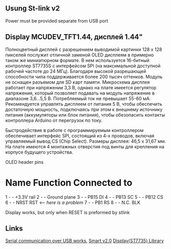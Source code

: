 
## Usung St-link v2
Power must be provided separate from USB port

## Display MCUDEV_TFT1.44, дисплей 1.44"
 Полноцветный дисплей с разрешением выводимой картинки 128 x 128 пикселей послужит отличной заменой OLED дисплеям в примерно таком же миниатюрном формате. В нем используется 16-битный контроллер ST7735S с интерфейсом SPI (на максимальной доступной рабочей частоте до 24 МГц). Благодаря высокой разрешающей способности чипа поддерживается более 200 тысяч оттенков. Модуль не оснащен разъемом для SD карт памяти. Микросхема дисплея работает при напряжении 3,3 В, однако на плате имеется регулятор напряжения, который позволяет подавать на модуль напряжение в диапазоне 3,6…5,5 В. Потребляемый ток не превышает 55-60 мА. Рекомендуется управлять дисплеем от питания 5 В, чтобы обеспечить достаточную мощность, подключаясь при этом к внешнему источнику питания (аккумуляторы или блок питания), чтобы обезопасить контакты контроллера Arduino от перегрузок по току.

Быстродействие в работе с программируемым контроллером обеспечивает интерфейс SPI, состоящий из 4-х проводов, включая управляемый вывод CS (Chip Select). Размеры дисплея: 46,5 x 31,67 мм. На плате имеются 4 монтажных отверстия под винты для крепления на корпусе будущего устройства.



OLED header pins
# 	Name 	Function 	Connected to
1 	- 	- 	+3.3V rail
2 	- 	- 	Ground plane
3 	- 	- 	PB15 DI
4 	- 	- 	PB13 SC
5 	- 	- 	PB12 CS
6 	- 	- 	NRST RST <-- *here is a problem*
7 	- 	- 	PB1 RS
8 	- 	- 	N.C. BLK


Display works, but only when RESET is preformed by stlink

## Links
[Serial communication over USB works.](https://github.com/Edzelf/STM32f103-demo/tree/master)
[Smart v2.0](https://stm32-base.org/boards/STM32F103C8T6-STM32-Smart-V2.0)
[Display(ST7735) Library](https://github.com/LonelyWolf/stm32/tree/master/ST7735)